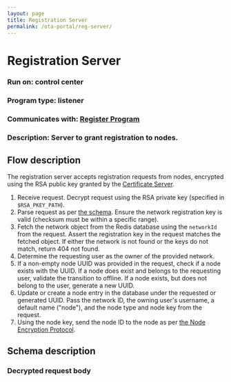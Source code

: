 ```yaml
---
layout: page
title: Registration Server
permalink: /ota-portal/reg-server/
---
```


# Registration Server
### Run on: control center
### Program type: listener
### Communicates with: [Register Program](../tools/ijam-reg.md)
### Description: Server to grant registration to nodes.

## Flow description
The registration server accepts registration requests from nodes, encrypted using the RSA public key granted by the [Certificate Server](./cert-server.md).
1) Receive request. Decrypt request using the RSA private key (specified in `$RSA_PKEY_PATH`).
1) Parse request as per [the schema](#decrypted-request-body). Ensure the network registration key is valid (checksum must be within a specific range).
1) Fetch the network object from the Redis database using the `networkId` from the request. Assert the registration key in the request matches the fetched object. If either the network is not found or the keys do not match, return 404 not found.
1) Determine the requesting user as the owner of the provided network.
1) If a non-empty node UUID was provided in the request, check if a node exists with the UUID. If a node does exist and belongs to the requesting user, validate the transition to offline. If a node exists, but does not belong to the user, generate a new UUID.
1) Update or create a node entry in the database under the requested or generated UUID. Pass the network ID, the owning user's username, a default name ("node"), and the node type and node key from the request.
1) Using the node key, send the node ID to the node as per [the Node Encryption Protocol](../node.md#responses-from-the-server-to-the-node).

## Schema description
### Decrypted request body
